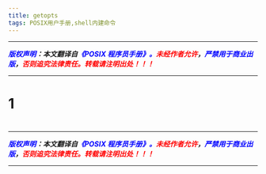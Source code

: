 ```yaml
---
title: getopts
tags: POSIX用户手册,shell内建命令
---
```


------

***<font color=blue>版权声明</font>：本文翻译自<font color=blue>《POSIX 程序员手册》。</font><font color=red>未经作者允许</font>，<font color=blue>严禁用于商业出版</font>，<font color=red>否则追究法律责任。转载请注明出处！！！</font>***

------

# 1

# 


------

***<font color=blue>版权声明</font>：本文翻译自<font color=blue>《POSIX 程序员手册》。</font><font color=red>未经作者允许</font>，<font color=blue>严禁用于商业出版</font>，<font color=red>否则追究法律责任。转载请注明出处！！！</font>***

------
